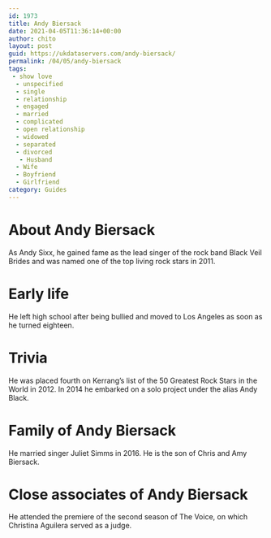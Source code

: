 ```yaml
---
id: 1973
title: Andy Biersack
date: 2021-04-05T11:36:14+00:00
author: chito
layout: post
guid: https://ukdataservers.com/andy-biersack/
permalink: /04/05/andy-biersack
tags:
 - show love
  - unspecified
  - single
  - relationship
  - engaged
  - married
  - complicated
  - open relationship
  - widowed
  - separated
  - divorced
   - Husband
  - Wife
  - Boyfriend
  - Girlfriend
category: Guides
---
```




  
  
#  About Andy Biersack
                  
                  
                  
As Andy Sixx, he gained fame as the lead singer of the rock band Black Veil Brides and was named one of the top living rock stars in 2011. 
                  
                
                
                
# Early life
                  
                  
                  
He left high school after being bullied and moved to Los Angeles as soon as he turned eighteen. 
                  
                
                
                
# Trivia
                  
                  
                  
He was placed fourth on Kerrang&#8217;s list of the 50 Greatest Rock Stars in the World in 2012. In 2014 he embarked on a solo project under the alias Andy Black.
                  
                
                
                
# Family of Andy Biersack
                  
                  
                  
He married singer Juliet Simms in 2016. He is the son of Chris and Amy Biersack.
                  
                
                
                
# Close associates of Andy Biersack
                  
                  
                  
He attended the premiere of the second season of The Voice, on which Christina Aguilera served as a judge.
                  
                
              
            
          
          
          
    
    
  
